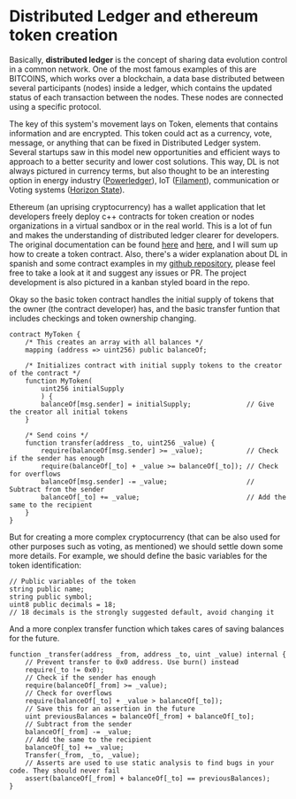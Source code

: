 # Distributed Ledger and ethereum token creation

Basically, **distributed ledger** is the concept of sharing data evolution control in a common network. One of the most famous examples of this are BITCOINS, which works over a blockchain, a data base distributed between several participants (nodes) inside a ledger, which contains the updated status of each transaction between the nodes. These nodes are connected using a specific protocol.

The key of this system's movement lays on Token, elements that contains information and are encrypted. This token could act as a currency, vote, message, or anything that can be fixed in Distributed Ledger system. Several startups saw in this model new opportunities and efficient ways to approach to a better security and lower cost solutions. This way, DL is not always pictured in currency terms, but also thought to be an interesting option in energy industry ([Powerledger](https://tge.powerledger.io)), IoT ([Filament](https://filament.com)), communication or Voting systems ([Horizon State](https://horizonstate.com)).

Ethereum (an uprising cryptocurrency) has a wallet application that let developers freely deploy c++ contracts for token creation or nodes organizations in a virtual sandbox or in the real world. This is a lot of fun and makes the understanding of distributed ledger clearer for developers. The original documentation can be found [here](https://www.ethereum.org/dao) and [here](https://www.ethereum.org/token), and I will sum up how to create a token contract. Also, there's a wider explanation about DL in spanish and some contract examples in my [github repository](https://github.com/terceranexus6/ethereum_lab), please feel free to take a look at it and suggest any issues or PR. The project development is also pictured in a kanban styled board in the repo.

Okay so the basic token contract handles the initial supply of tokens that the owner (the contract developer) has, and the basic transfer funtion that includes checkings and token ownership changing.

```
contract MyToken {
    /* This creates an array with all balances */
    mapping (address => uint256) public balanceOf;

    /* Initializes contract with initial supply tokens to the creator of the contract */
    function MyToken(
        uint256 initialSupply
        ) {
        balanceOf[msg.sender] = initialSupply;              // Give the creator all initial tokens
    }

    /* Send coins */
    function transfer(address _to, uint256 _value) {
        require(balanceOf[msg.sender] >= _value);           // Check if the sender has enough
        require(balanceOf[_to] + _value >= balanceOf[_to]); // Check for overflows
        balanceOf[msg.sender] -= _value;                    // Subtract from the sender
        balanceOf[_to] += _value;                           // Add the same to the recipient
    }
}
```

But for creating a more complex cryptocurrency (that can be also used for other purposes such as voting, as mentioned) we should settle down some more details. For example, we should define the basic variables for the token identification:

```
// Public variables of the token
string public name;
string public symbol;
uint8 public decimals = 18;
// 18 decimals is the strongly suggested default, avoid changing it
```
And a more conplex transfer function which takes cares of saving balances for the future.

```
function _transfer(address _from, address _to, uint _value) internal {
    // Prevent transfer to 0x0 address. Use burn() instead
    require(_to != 0x0);
    // Check if the sender has enough
    require(balanceOf[_from] >= _value);
    // Check for overflows
    require(balanceOf[_to] + _value > balanceOf[_to]);
    // Save this for an assertion in the future
    uint previousBalances = balanceOf[_from] + balanceOf[_to];
    // Subtract from the sender
    balanceOf[_from] -= _value;
    // Add the same to the recipient
    balanceOf[_to] += _value;
    Transfer(_from, _to, _value);
    // Asserts are used to use static analysis to find bugs in your code. They should never fail
    assert(balanceOf[_from] + balanceOf[_to] == previousBalances);
}
```
